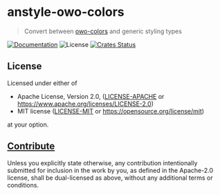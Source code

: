 # anstyle-owo-colors

> Convert between [owo-colors](https://lib.rs/owo-colors) and generic styling types

[![Documentation](https://img.shields.io/badge/docs-master-blue.svg)][Documentation]
![License](https://img.shields.io/crates/l/anstyle-owo-colors.svg)
[![Crates Status](https://img.shields.io/crates/v/anstyle-owo-colors.svg)](https://crates.io/crates/anstyle-owo-colors)

## License

Licensed under either of

* Apache License, Version 2.0, ([LICENSE-APACHE](LICENSE-APACHE) or <https://www.apache.org/licenses/LICENSE-2.0>)
* MIT license ([LICENSE-MIT](LICENSE-MIT) or <https://opensource.org/license/mit>)

at your option.

## [Contribute](../../CONTRIBUTING.md)

Unless you explicitly state otherwise, any contribution intentionally
submitted for inclusion in the work by you, as defined in the Apache-2.0
license, shall be dual-licensed as above, without any additional terms or
conditions.

[Crates.io]: https://crates.io/crates/anstyle-owo-colors
[Documentation]: https://docs.rs/anstyle-owo-colors
